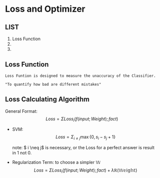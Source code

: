 # Loss and Optimizer

## LIST

1. Loss Function
2. 
3. 


## Loss Function

    Loss Funtion is designed to measure the unaccuracy of the Classifier.

    "To quantify how bad are different mistakes"

## Loss Calculating Algorithm

General Format:$$Loss = \Sigma Loss_{i}(f(input;Weight);fact)$$

- SVM: 
  $$Loss = \Sigma_{i \neq j} \max\{0, s_i - s_j + 1\}$$

  note: $ i \neq j$ is necessary, or the Loss for a perfect answer is result in 1 not 0.

- Regularization Term: to choose a simpler $\mathbb{W}$
    $$Loss = \Sigma Loss_{i}(f(input;Weight);fact)+ \lambda \mathbb{R(Weight)}$$


